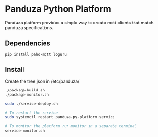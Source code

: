 # Panduza Python Platform

Panduza platform provides a simple way to create mqtt clients that match panduza specifications.

## Dependencies

```bash
pip install paho-mqtt loguru
```

## Install

Create the tree.json in /etc/panduza/

```bash
./package-build.sh
./package-monitor.sh

sudo ./service-deploy.sh

# To restart the service
sudo systemctl restart panduza-py-platform.service

# To monitor the platform run monitor in a separate terminal
service-monitor.sh
```

